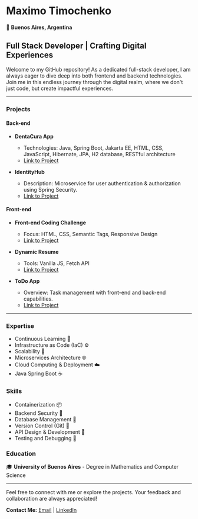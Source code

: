 # Maximo Timochenko

📍 **Buenos Aires, Argentina**

## Full Stack Developer | Crafting Digital Experiences

Welcome to my GitHub repository! As a dedicated full-stack developer, I am always eager to dive deep into both frontend and backend technologies. Join me in this endless journey through the digital realm, where we don't just code, but create impactful experiences.

---

### Projects



#### Back-end

- **DentaCura App**
    - Technologies: Java, Spring Boot, Jakarta EE, HTML, CSS, JavaScript, Hibernate, JPA, H2 database, RESTful architecture
    - [Link to Project](https://github.com/fr3m3n/clinic)

- **IdentityHub**
    - Description: Microservice for user authentication & authorization using Spring Security.
    - [Link to Project](https://github.com/fr3m3n/IdentityHub)



#### Front-end

- **Front-end Coding Challenge**
    - Focus: HTML, CSS, Semantic Tags, Responsive Design
    - [Link to Project](https://github.com/fr3m3n/f3-challenge)

- **Dynamic Resume**
    - Tools: Vanilla JS, Fetch API
    - [Link to Project](https://github.com/fr3m3n/resume)

- **ToDo App**
    - Overview: Task management with front-end and back-end capabilities.
    - [Link to Project](https://github.com/fr3m3n/todo-app)

---

### Expertise

- Continuous Learning 📘
- Infrastructure as Code (IaC) ⚙️
- Scalability 🚀
- Microservices Architecture 🌐
- Cloud Computing & Deployment ☁️
- Java Spring Boot ☕

### Skills

- Containerization 📦
- Backend Security 🔐
- Database Management 💽
- Version Control (Git) 🌳
- API Design & Development 🔗
- Testing and Debugging 🐜

### Education

🎓 **University of Buenos Aires** - Degree in Mathematics and Computer Science

---

Feel free to connect with me or explore the projects. Your feedback and collaboration are always appreciated!

**Contact Me:** [Email](mailto:mtimochenko@tutanota.com) | [LinkedIn](https://www.linkedin.com/in/maximo-timochenko/)

